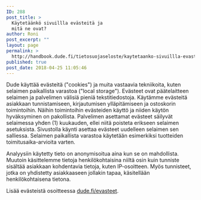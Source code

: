 ```yaml
---
ID: 288
post_title: >
  Käytetäänkö sivuillla evästeitä ja
  mitä ne ovat?
author: Roni
post_excerpt: ""
layout: page
permalink: >
  http://handbook.dude.fi/tietosuojaseloste/kaytetaanko-sivuillla-evasteita-ja-mita-ne-ovat
published: true
post_date: 2018-04-25 11:05:46
---
```

Dude käyttää evästeitä ("cookies") ja muita vastaavia tekniikoita, kuten selaimen paikallista varastoa ("local storage"). Evästeet ovat päätelaitteen selaimen ja palvelimen välisiä pieniä tekstitiedostoja. Käytämme evästeitä asiakkaan tunnistamiseen, kirjautumisen ylläpitämiseen ja ostoskorin toimintoihin. Näihin toimintoihin evästeiden käyttö ja niiden käytön hyväksyminen on pakollista. Palvelimen asettamat evästeet säilyvät selaimessa yhden (1) kuukauden, ellei niitä poisteta erikseen selaimen asetuksista. Sivustolla käynti asettaa evästeet uudelleen selaimen sen salliessa. Selaimen paikallista varastoa käytetään esimerkiksi tuotteiden toimitusaika-arvioita varten.

Analyysiin käytetty tieto on anonymisoitua aina kun se on mahdollista. Muutoin käsittelemme tietoja henkilökohtaisina niiltä osin kuin tunniste sisältää asiakkaan kohdentavia tietoja, kuten IP-osoitteen. Myös tunnisteet, jotka on yhdistetty asiakkaaseen jollakin tapaa, käsitellään henkilökohtaisena tietona.

Lisää evästeistä osoitteessa <a href="https://www.dude.fi/evasteet">dude.fi/evasteet</a>.